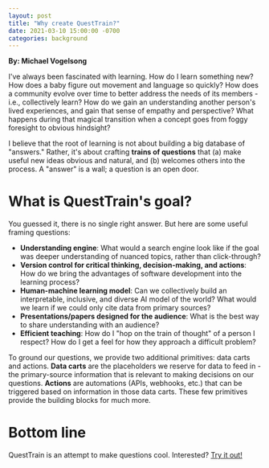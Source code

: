 ```yaml
---
layout: post
title: "Why create QuestTrain?"
date: 2021-03-10 15:00:00 -0700
categories: background
---
```


**By: Michael Vogelsong**

I've always been fascinated with learning. How do I learn something new? How does a baby figure out movement and language so quickly? How does a community evolve over time to better address the needs of its members - i.e., collectively learn? How do we gain an understanding another person's lived experiences, and gain that sense of empathy and perspective? What happens during that magical transition when a concept goes from foggy foresight to obvious hindsight?

I believe that the root of learning is not about building a big database of "answers." Rather, it's about crafting **trains of questions** that (a) make useful new ideas obvious and natural, and (b) welcomes others into the process. A "answer" is a wall; a question is an open door.

# What is QuestTrain's goal?

You guessed it, there is no single right answer. But here are some useful framing questions:

- **Understanding engine**: What would a search engine look like if the goal was deeper understanding of nuanced topics, rather than click-through?
- **Version control for critical thinking, decision-making, and actions**: How do we bring the advantages of software development into the learning process?
- **Human-machine learning model**: Can we collectively build an interpretable, inclusive, and diverse AI model of the world? What would we learn if we could only cite data from primary sources?
- **Presentations/papers designed for the audience**: What is the best way to share understanding with an audience?
- **Efficient teaching**: How do I "hop on the train of thought" of a person I respect? How do I get a feel for how they approach a difficult problem?

To ground our questions, we provide two additional primitives: data carts and actions. **Data carts** are the placeholders we reserve for data to feed in - the primary-source information that is relevant to making decisions on our questions. **Actions** are automations (APIs, webhooks, etc.) that can be triggered based on information in those data carts. These few primitives provide the building blocks for much more.

# Bottom line

QuestTrain is an attempt to make questions cool. Interested? [Try it out!](https://questtrain.com)

